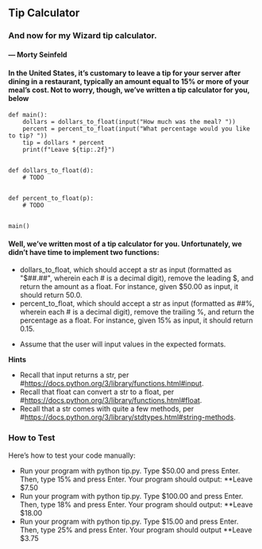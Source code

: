 ## Tip Calculator
### And now for my Wizard tip calculator.

#### — Morty Seinfeld

#### In the United States, it’s customary to leave a tip for your server after dining in a restaurant, typically an amount equal to 15% or more of your meal’s cost. Not to worry, though, we’ve written a tip calculator for you, below
````
def main():
    dollars = dollars_to_float(input("How much was the meal? "))
    percent = percent_to_float(input("What percentage would you like to tip? "))
    tip = dollars * percent
    print(f"Leave ${tip:.2f}")


def dollars_to_float(d):
    # TODO


def percent_to_float(p):
    # TODO


main()
````
#### Well, we’ve written most of a tip calculator for you. Unfortunately, we didn’t have time to implement two functions:

* dollars_to_float, which should accept a str as input (formatted as "$##.##", wherein each # is a decimal digit), remove the leading $, and return the amount as a float. For instance, given $50.00 as input, it should return 50.0.
* percent_to_float, which should accept a str as input (formatted as ##%, wherein each # is a decimal digit), remove the trailing %, and return the percentage as a float. For instance, given 15% as input, it should return 0.15.
- Assume that the user will input values in the expected formats.

**Hints**
* Recall that input returns a str, per #https://docs.python.org/3/library/functions.html#input.
* Recall that float can convert a str to a float, per #https://docs.python.org/3/library/functions.html#float.
* Recall that a str comes with quite a few methods, per #https://docs.python.org/3/library/stdtypes.html#string-methods.

### How to Test
Here’s how to test your code manually:

* Run your program with python tip.py. Type $50.00 and press Enter. Then, type 15% and press Enter. Your program should output:
**Leave $7.50    
* Run your program with python tip.py. Type $100.00 and press Enter. Then, type 18% and press Enter. Your program should output:
**Leave $18.00
* Run your program with python tip.py. Type $15.00 and press Enter. Then, type 25% and press Enter. Your program should output
**Leave $3.75
